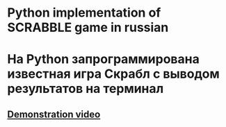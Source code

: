 # Python implementation of SCRABBLE game in russian
# На Python запрограммирована известная игра Скрабл с выводом результатов на терминал

## [Demonstration video](https://youtu.be/867-v7BuyDI)
